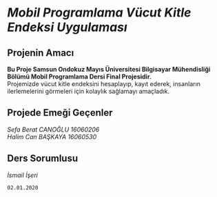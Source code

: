 # *Mobil Programlama Vücut Kitle Endeksi Uygulaması*
## Projenin Amacı
**Bu Proje Samsun Ondokuz Mayıs Üniversitesi Bilgisayar Mühendisliği Bölümü Mobil Programlama Dersi Final Projesidir.** <br>
Projemizde vücut kitle endeksini hesaplayıp, kayıt ederek, insanların ilerlemelerini görmeleri için kolaylık sağlamayı amaçladık. <br>

## Projede Emeği Geçenler
*Sefa Berat CANOĞLU 16060206* <br>
*Halim Can BAŞKAYA 16060530*

## Ders Sorumlusu
*İsmail İşeri*

`02.01.2020`

